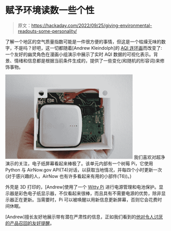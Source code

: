 # 赋予环境读数一些个性

> 原文：<https://hackaday.com/2022/09/25/giving-environmental-readouts-some-personality/>

了解一个地区的空气质量指数可能是一件很方便的事情，但这是一个枯燥无味的数字，不是吗？好吧，这一切都随着[Andrew Kleindolph]的 [AQI 连环画](http://www.extrasleepy.com/#/aqi-funnies/)而改变了:一个友好的幽灵角色在漫画小组演示中展示了实时 AQI 数据的可视化表示。背景、情绪和信息都是根据当前条件生成的，提供了一些变化(和随机的形容词)来修饰事物。

[![](img/d66547434ffc74fb7ae1d12a62fc0d6e.png)](https://hackaday.com/wp-content/uploads/2022/09/AQI-Funnies-Inside.jpg) 我们喜欢对超净演示的关注，电子纸屏幕看起来棒极了。该单元内部有一个树莓 Pi，它使用 Python 与 AirNow.gov API(T4)对话，以获取当地情况，并每四个小时更新一次(对于感兴趣的人，AirNow 也有许多看起来有用的小部件(T6))。)

外壳是 3D 打印的，[Andrew]使用了一个 [Witty Pi](https://www.uugear.com/product/witty-pi-4-mini/) 进行电源管理和电池保护。显示器是彩色电子纸显示器，不仅看起来很棒，而且具有不需要电源的优势，除非显示器正在更新。当需要时，Pi 可以被唤醒以用新信息更新屏幕，否则它会花费时间休眠。

[Andrew]擅长友好地展示带有潜在严肃性的信息，正如我们看到的[他对令人讨厌的产品召回的友好提醒](https://hackaday.com/2019/08/19/a-friendly-reminder-that-you-might-be-in-danger/)。